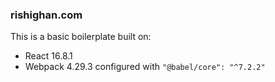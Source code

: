 ### rishighan.com

This is a basic boilerplate built on:

+ React 16.8.1
+ Webpack 4.29.3 configured with `"@babel/core": "^7.2.2"`
